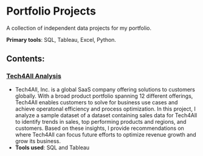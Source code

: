 # Portfolio Projects
A collection of independent data projects for my portfolio.

**Primary tools**: SQL, Tableau, Excel, Python.

## Contents:
### [Tech4All Analysis](https://console.cloud.google.com/bigquery?project=mypersonalportfolio-1&ws=!1m5!1m4!1m3!1smypersonalportfolio-1!2sbquxjob_6505733_188da97f816!3sUS)
* Tech4All, Inc. is a global SaaS company offering solutions to customers globally. With a broad product portfolio spanning 12 different offerings, Tech4All enables customers to solve for business use cases and achieve operatonal efficiency and process optimization. In this project, I analyze a sample dataset of a dataset containing sales data for Tech4All to identify trends in sales, top performing products and regions, and customers. Based on these insights, I provide recommendations on where Tech4All can focus future efforts to optimize revenue growth and grow its business.
* **Tools used**: SQL and Tableau
